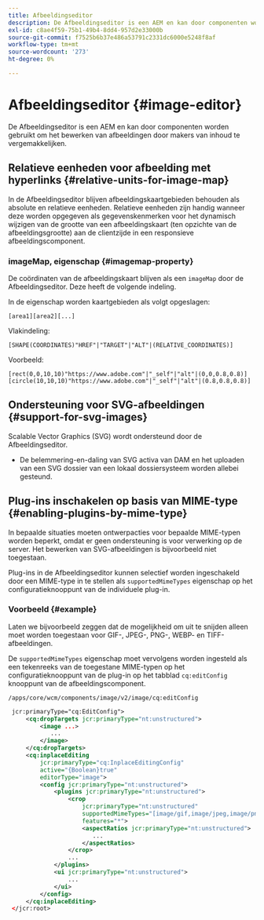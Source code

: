 ```yaml
---
title: Afbeeldingseditor
description: De Afbeeldingseditor is een AEM en kan door componenten worden gebruikt om het bewerken van afbeeldingen door makers van inhoud te vergemakkelijken.
exl-id: c8ae4f59-75b1-49b4-8dd4-957d2e33000b
source-git-commit: f7525b6b37e486a53791c2331dc6000e5248f8af
workflow-type: tm+mt
source-wordcount: '273'
ht-degree: 0%

---
```


# Afbeeldingseditor {#image-editor}

De Afbeeldingseditor is een AEM en kan door componenten worden gebruikt om het bewerken van afbeeldingen door makers van inhoud te vergemakkelijken.

## Relatieve eenheden voor afbeelding met hyperlinks {#relative-units-for-image-map}

In de Afbeeldingseditor blijven afbeeldingskaartgebieden behouden als absolute en relatieve eenheden. Relatieve eenheden zijn handig wanneer deze worden opgegeven als gegevenskenmerken voor het dynamisch wijzigen van de grootte van een afbeeldingskaart (ten opzichte van de afbeeldingsgrootte) aan de clientzijde in een responsieve afbeeldingscomponent.

### imageMap, eigenschap {#imagemap-property}

De coördinaten van de afbeeldingskaart blijven als een `imageMap` door de Afbeeldingseditor. Deze heeft de volgende indeling.

In de eigenschap worden kaartgebieden als volgt opgeslagen:

`[area1][area2][...]`

Vlakindeling:

`[SHAPE(COORDINATES)"HREF"|"TARGET"|"ALT"|(RELATIVE_COORDINATES)]`

Voorbeeld:

`[rect(0,0,10,10)"https://www.adobe.com"|"_self"|"alt"|(0,0,0.8,0.8)]`
`[circle(10,10,10)"https://www.adobe.com"|"_self"|"alt"|(0.8,0.8,0.8)]`

## Ondersteuning voor SVG-afbeeldingen {#support-for-svg-images}

Scalable Vector Graphics (SVG) wordt ondersteund door de Afbeeldingseditor.

* De belemmering-en-daling van SVG activa van DAM en het uploaden van een SVG dossier van een lokaal dossiersysteem worden allebei gesteund.

## Plug-ins inschakelen op basis van MIME-type {#enabling-plugins-by-mime-type}

In bepaalde situaties moeten ontwerpacties voor bepaalde MIME-typen worden beperkt, omdat er geen ondersteuning is voor verwerking op de server. Het bewerken van SVG-afbeeldingen is bijvoorbeeld niet toegestaan.

Plug-ins in de Afbeeldingseditor kunnen selectief worden ingeschakeld door een MIME-type in te stellen als `supportedMimeTypes` eigenschap op het configuratieknooppunt van de individuele plug-in.

### Voorbeeld {#example}

Laten we bijvoorbeeld zeggen dat de mogelijkheid om uit te snijden alleen moet worden toegestaan voor GIF-, JPEG-, PNG-, WEBP- en TIFF-afbeeldingen.

De `supportedMimeTypes` eigenschap moet vervolgens worden ingesteld als een tekenreeks van de toegestane MIME-typen op het configuratieknooppunt van de plug-in op het tabblad `cq:editConfig` knooppunt van de afbeeldingscomponent.

`/apps/core/wcm/components/image/v2/image/cq:editConfig`

```xml
 jcr:primaryType="cq:EditConfig">
     <cq:dropTargets jcr:primaryType="nt:unstructured">
         <image ...>
            ...
         </image>
     </cq:dropTargets>
     <cq:inplaceEditing
         jcr:primaryType="cq:InplaceEditingConfig"
         active="{Boolean}true"
         editorType="image">
         <config jcr:primaryType="nt:unstructured">
             <plugins jcr:primaryType="nt:unstructured">
                 <crop
                     jcr:primaryType="nt:unstructured"
                     supportedMimeTypes="[image/gif,image/jpeg,image/png,image/webp,image/tiff]"
                     features="*">
                     <aspectRatios jcr:primaryType="nt:unstructured">
                        ...
                     </aspectRatios>
                 </crop>
                 ...
             </plugins>
             <ui jcr:primaryType="nt:unstructured">
                 ...
             </ui>
         </config>
     </cq:inplaceEditing>
 </jcr:root>
```
